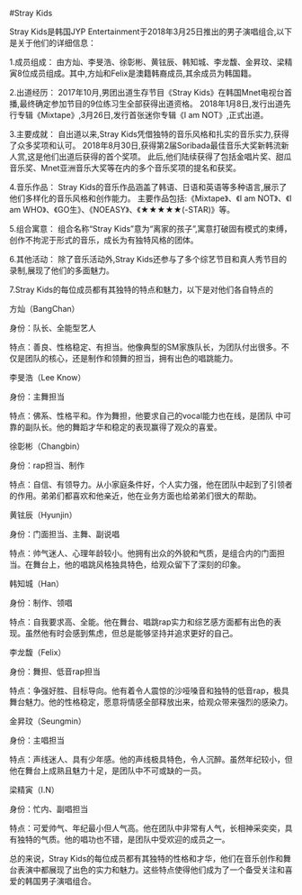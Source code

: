 #Stray Kids

Stray Kids是韩国JYP Entertainment于2018年3月25日推出的男子演唱组合,以下是关于他们的详细信息：

1.成员组成：
由方灿、李旻浩、徐彰彬、黄铉辰、韩知城、李龙馥、金昇玟、梁精寅8位成员组成。其中,方灿和Felix是澳籍韩裔成员,其余成员为韩国籍。

2.出道经历：
2017年10月,男团出道生存节目《Stray Kids》在韩国Mnet电视台首播,最终确定参加节目的9位练习生全部获得出道资格。
2018年1月8日,发行出道先行专辑《Mixtape》,3月26日,发行首张迷你专辑《I am NOT》,正式出道。

3.主要成就：
自出道以来,Stray Kids凭借独特的音乐风格和扎实的音乐实力,获得了众多奖项和认可。
2018年8月30日,获得第2届Soribada最佳音乐大奖新韩流新人赏,这是他们出道后获得的首个奖项。
此后,他们陆续获得了包括金唱片奖、甜瓜音乐奖、Mnet亚洲音乐大奖等在内的多个音乐奖项的提名和获奖。

4.音乐作品：
Stray Kids的音乐作品涵盖了韩语、日语和英语等多种语言,展示了他们多样化的音乐风格和创作能力。
主要作品包括:《Mixtape》、《I am NOT》、《I am WHO》、《GO生》、《NOEASY》、《★★★★★(-STAR)》等。

5.组合寓意：
组合名称“Stray Kids”意为“离家的孩子”,寓意打破固有模式的束缚，创作不拘泥于形式的音乐，成长为有独特风格的团体。

6.其他活动：
除了音乐活动外,Stray Kids还参与了多个综艺节目和真人秀节目的录制,展现了他们的多面魅力。

7.Stray Kids的每位成员都有其独特的特点和魅力，以下是对他们各自特点的

方灿（BangChan）

身份：队长、全能型艺人

特点：善良、性格稳定、有担当。他像典型的SM家族队长，为团队付出很多。不仅是团队的核心，还是制作和领舞的担当，拥有出色的唱跳能力。

李旻浩（Lee Know）

身份：主舞担当

特点：佛系、性格平和。作为舞担，他要求自己的vocal能力也在线，是团队
中可靠的副队长。他的舞蹈才华和稳定的表现赢得了观众的喜爱。

徐彰彬（Changbin）

身份：rap担当、制作

特点：自信、有领导力。从小家庭条件好，个人实力强，他在团队中起到了引领者的作用。弟弟们都喜欢和他亲近，他在业务方面也给弟弟们很大的帮助。

黄铉辰（Hyunjin）

身份：门面担当、主舞、副说唱

特点：帅气迷人、心理年龄较小。他拥有出众的外貌和气质，是组合内的门面担当。在舞台上，他的唱跳风格独具特色，给观众留下了深刻的印象。

韩知城（Han）

身份：制作、领唱

特点：自我要求高、全能。他在舞台、唱跳rap实力和综艺感方面都有出色的表现。虽然他有时会感到焦虑，但总是能够坚持并追求更好的自己。

李龙馥（Felix）

身份：舞担、低音rap担当

特点：争强好胜、目标导向。他有着令人震惊的沙哑嗓音和独特的低音rap，极具舞台魅力。他的性格稳定，愿意将情感全部释放出来，给观众带来强烈的感染力。

金昇玟（Seungmin）

身份：主唱担当

特点：声线迷人、具有少年感。他的声线极具特色，令人沉醉。虽然年纪较小，但他在舞台上成熟且魅力十足，是团队中不可或缺的一员。

梁精寅（I.N）

身份：忙内、副唱担当

特点：可爱帅气、年纪最小但人气高。他在团队中非常有人气，长相神采奕奕，具有独特的气质。他的唱功也不错，是团队中受欢迎的成员之一。

总的来说，Stray Kids的每位成员都有其独特的性格和才华，他们在音乐创作和舞台表演中都展现了出色的实力和魅力。这些特点使得他们成为了一个备受关注和喜爱的韩国男子演唱组合。